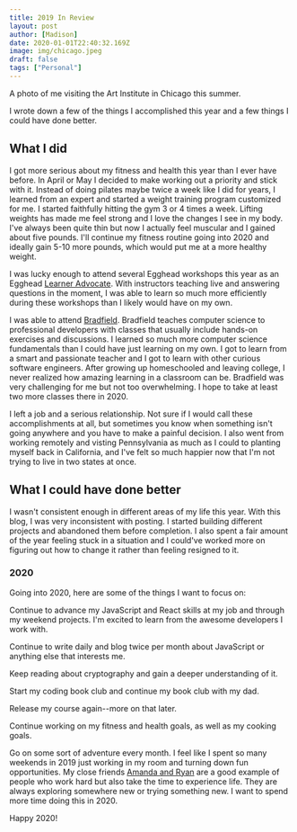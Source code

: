 ```yaml
---
title: 2019 In Review
layout: post
author: [Madison]
date: 2020-01-01T22:40:32.169Z
image: img/chicago.jpeg
draft: false
tags: ["Personal"]
---
```


A photo of me visiting the Art Institute in Chicago this summer.

I wrote down a few of the things I accomplished this year and a few things I could have done better. 

## What I did

I got more serious about my fitness and health this year than I ever have before. In April or May I decided to make working out a priority and stick with it. Instead of doing pilates maybe twice a week like I did for years, I learned from an expert and started a weight training program customized for me. I started faithfully hitting the gym 3 or 4 times a week. Lifting weights has made me feel strong and I love the changes I see in my body. I've always been quite thin but now I actually feel muscular and I gained about five pounds. I'll continue my fitness routine going into 2020 and ideally gain 5-10 more pounds, which would put me at a more healthy weight. 

I was lucky enough to attend several Egghead workshops this year as an Egghead [Learner Advocate](https://www.notion.so/Learner-Advocate-Workshop-Participation-96698490b506495dad7d932ebc9b055f#990b19a568914329ac038f922b42cc42). With instructors teaching live and answering questions in the moment, I was able to learn so much more efficiently during these workshops than I likely would have on my own. 

I was able to attend [Bradfield](https://bradfieldcs.com/). Bradfield teaches computer science to professional developers with classes that usually include hands-on exercises and discussions. I learned so much more computer science fundamentals than I could have just learning on my own. I got to learn from a smart and passionate teacher and I got to learn with other curious software engineers. After growing up homeschooled and leaving college, I never realized how amazing learning in a classroom can be. Bradfield was very challenging for me but not too overwhelming. I hope to take at least two more classes there in 2020. 

I left a job and a serious relationship. Not sure if I would call these accomplishments at all, but sometimes you know when something isn't going anywhere and you have to make a painful decision. I also went from working remotely and visting Pennsylvania as much as I could to planting myself back in California, and I've felt so much happier now that I'm not trying to live in two states at once.

## What I could have done better

I wasn't consistent enough in different areas of my life this year. With this blog, I was very inconsistent with posting. I started building different projects and abandoned them before completion. I also spent a fair amount of the year feeling stuck in a situation and I could've worked more on figuring out how to change it rather than feeling resigned to it.

### 2020

Going into 2020, here are some of the things I want to focus on:

Continue to advance my JavaScript and React skills at my job and through my weekend projects. I'm excited to learn from the awesome developers I work with.

Continue to write daily and blog twice per month about JavaScript or anything else that interests me. 

Keep reading about cryptography and gain a deeper understanding of it. 

Start my coding book club and continue my book club with my dad.

Release my course again--more on that later. 

Continue working on my fitness and health goals, as well as my cooking goals.

Go on some sort of adventure every month. I feel like I spent so many weekends in 2019 just working in my room and turning down fun opportunities. My close friends [Amanda and Ryan](https://www.theworldwanderers.com/) are a good example of people who work hard but also take the time to experience life. They are always exploring somewhere new or trying something new. I want to spend more time doing this in 2020.

Happy 2020! 

